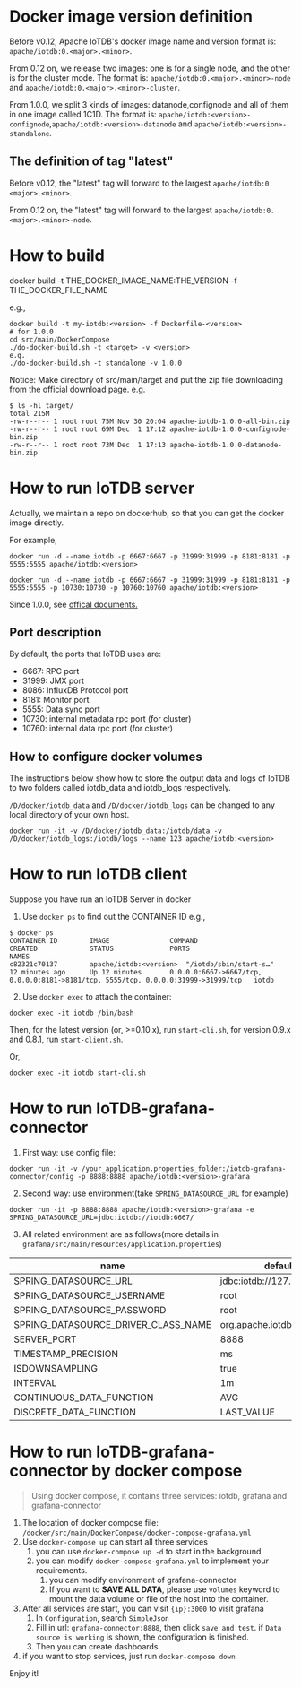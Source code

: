 <!--

    Licensed to the Apache Software Foundation (ASF) under one
    or more contributor license agreements.  See the NOTICE file
    distributed with this work for additional information
    regarding copyright ownership.  The ASF licenses this file
    to you under the Apache License, Version 2.0 (the
    "License"); you may not use this file except in compliance
    with the License.  You may obtain a copy of the License at

        http://www.apache.org/licenses/LICENSE-2.0

    Unless required by applicable law or agreed to in writing,
    software distributed under the License is distributed on an
    "AS IS" BASIS, WITHOUT WARRANTIES OR CONDITIONS OF ANY
    KIND, either express or implied.  See the License for the
    specific language governing permissions and limitations
    under the License.

-->

# Docker image version definition

Before v0.12, Apache IoTDB's docker image name and version format is:
`apache/iotdb:0.<major>.<minor>`.

From 0.12 on, we release two images: one is for a single node, and the other is for the cluster mode.
The format is: `apache/iotdb:0.<major>.<minor>-node` and `apache/iotdb:0.<major>.<minor>-cluster`.

From 1.0.0, we split 3 kinds of images: datanode,confignode and all of them in one image called 1C1D. 
The format is: `apache/iotdb:<version>-confignode`,`apache/iotdb:<version>-datanode` and `apache/iotdb:<version>-standalone`.

## The definition of tag "latest"
Before v0.12, the "latest" tag will forward to the largest `apache/iotdb:0.<major>.<minor>`.

From 0.12 on, the "latest" tag will forward to the largest `apache/iotdb:0.<major>.<minor>-node`.


# How to build

docker build -t THE_DOCKER_IMAGE_NAME:THE_VERSION -f THE_DOCKER_FILE_NAME

e.g.,

```shell
docker build -t my-iotdb:<version> -f Dockerfile-<version>
# for 1.0.0
cd src/main/DockerCompose
./do-docker-build.sh -t <target> -v <version>
e.g.
./do-docker-build.sh -t standalone -v 1.0.0
```
Notice:
Make directory of src/main/target and put the zip file downloading from the official download page. 
e.g.
```shell
$ ls -hl target/
total 215M
-rw-r--r-- 1 root root 75M Nov 30 20:04 apache-iotdb-1.0.0-all-bin.zip
-rw-r--r-- 1 root root 69M Dec  1 17:12 apache-iotdb-1.0.0-confignode-bin.zip
-rw-r--r-- 1 root root 73M Dec  1 17:13 apache-iotdb-1.0.0-datanode-bin.zip
```

# How to run IoTDB server 

Actually, we maintain a repo on dockerhub, so that you can get the docker image directly.

For example,

```shell
docker run -d --name iotdb -p 6667:6667 -p 31999:31999 -p 8181:8181 -p 5555:5555 apache/iotdb:<version>
```

```shell
docker run -d --name iotdb -p 6667:6667 -p 31999:31999 -p 8181:8181 -p 5555:5555 -p 10730:10730 -p 10760:10760 apache/iotdb:<version>
```
Since 1.0.0, see [offical documents.](https://iotdb.apache.org/UserGuide/Master/QuickStart/WayToGetIoTDB.html)
## Port description

By default, the ports that IoTDB uses are:

* 6667: RPC port
* 31999: JMX port
* 8086: InfluxDB Protocol port
* 8181: Monitor port
* 5555: Data sync port
* 10730: internal metadata rpc port (for cluster)
* 10760: internal data rpc port (for cluster)


## How to configure docker volumes

The instructions below show how to store the output data and logs of IoTDB to two folders called 
iotdb_data and iotdb_logs respectively. 

`/D/docker/iotdb_data` and `/D/docker/iotdb_logs` can be changed to any local directory of your own host.

```shell
docker run -it -v /D/docker/iotdb_data:/iotdb/data -v /D/docker/iotdb_logs:/iotdb/logs --name 123 apache/iotdb:<version>
```

# How to run IoTDB client

Suppose you have run an IoTDB Server in docker

1. Use `docker ps` to find out the CONTAINER ID
e.g.,
   
```shell
$ docker ps
CONTAINER ID        IMAGE               COMMAND                  CREATED             STATUS              PORTS                                                                                NAMES
c82321c70137        apache/iotdb:<version>  "/iotdb/sbin/start-s…"   12 minutes ago      Up 12 minutes       0.0.0.0:6667->6667/tcp, 0.0.0.0:8181->8181/tcp, 5555/tcp, 0.0.0.0:31999->31999/tcp   iotdb
```
2. Use `docker exec` to attach the container:

```shell
docker exec -it iotdb /bin/bash
```

Then, for the latest version (or, >=0.10.x), run `start-cli.sh`, for version 0.9.x and 0.8.1, run `start-client.sh`.

Or, 

```shell
docker exec -it iotdb start-cli.sh
```

# How to run IoTDB-grafana-connector

1. First way: use config file:

```
docker run -it -v /your_application.properties_folder:/iotdb-grafana-connector/config -p 8888:8888 apache/iotdb:<version>-grafana
```

2. Second way: use environment(take `SPRING_DATASOURCE_URL` for example)

```
docker run -it -p 8888:8888 apache/iotdb:<version>-grafana -e SPRING_DATASOURCE_URL=jdbc:iotdb://iotdb:6667/
```

3. All related environment are as follows(more details in `grafana/src/main/resources/application.properties`)

| name                                | default value                     |
| ----------------------------------- | --------------------------------- |
| SPRING_DATASOURCE_URL               | jdbc:iotdb://127.0.0.1:6667/      |
| SPRING_DATASOURCE_USERNAME          | root                              |
| SPRING_DATASOURCE_PASSWORD          | root                              |
| SPRING_DATASOURCE_DRIVER_CLASS_NAME | org.apache.iotdb.jdbc.IoTDBDriver |
| SERVER_PORT                         | 8888                              |
| TIMESTAMP_PRECISION                 | ms                                |
| ISDOWNSAMPLING                      | true                              |
| INTERVAL                            | 1m                                |
| CONTINUOUS_DATA_FUNCTION            | AVG                               |
| DISCRETE_DATA_FUNCTION              | LAST_VALUE                        |

# How to run IoTDB-grafana-connector by docker compose
> Using docker compose, it contains three services: iotdb, grafana and grafana-connector

1. The location of docker compose file: `/docker/src/main/DockerCompose/docker-compose-grafana.yml`
2. Use `docker-compose up` can start all three services
   1. you can use `docker-compose up -d` to start in the background
   2. you can modify `docker-compose-grafana.yml` to implement your requirements.
      1. you can modify environment of grafana-connector
      2. If you want to **SAVE ALL DATA**, please use `volumes` keyword to mount the data volume or file of the host into the container.
3. After all services are start, you can visit `{ip}:3000` to visit grafana
   1. In `Configuration`, search `SimpleJson`
   2. Fill in url: `grafana-connector:8888`, then click `save and test`. if `Data source is working` is shown, the configuration is finished.
   3. Then you can create dashboards.
4. if you want to stop services, just run `docker-compose down`

Enjoy it!
